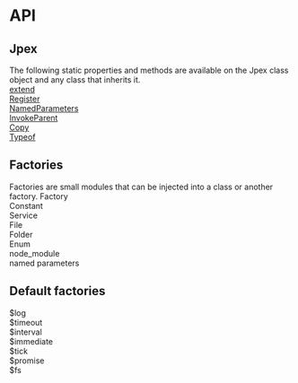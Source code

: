 API
===
Jpex
----
The following static properties and methods are available on the Jpex class object and any class that inherits it.  
[extend](./jpex/extend.md)  
[Register](./jpex/register.md)  
[NamedParameters](./jpex/namedparameters.md)  
[InvokeParent](./jpex/invokeparent.md)  
[Copy](./jpex/copy.md)  
[Typeof](./jpex/typeof.md)  

Factories
---------
Factories are small modules that can be injected into a class or another factory.
Factory  
Constant  
Service  
File  
Folder  
Enum  
node_module  
named parameters  

Default factories
-----------------
$log  
$timeout  
$interval  
$immediate  
$tick  
$promise  
$fs  